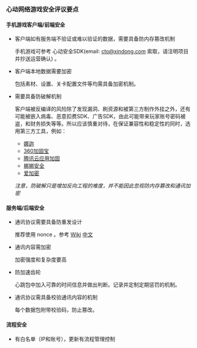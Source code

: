 ### 心动网络游戏安全评议要点

#### 手机游戏客户端/前端安全

* 客户端如有服务端不验证或难以验证的数据，需要具备防内存篡改机制

	手机游戏可参考 心动安全SDK(email: cto@xindong.com 索取，请注明项目并抄送运营确认) 。

* 客户端本地数据需要加密

	包括素材、设置、关卡配置文件等均需具备加密机制。

* 需要具备防破解机制

	客户端被反编译的风险除了发现漏洞、刷资源和被第三方制作外挂之外，还有可能被嵌入病毒、恶意扣费SDK、广告SDK，由此可能带来玩家账号密码被盗，和财务损失等等。所以应该慎重对待，在保证兼容性和稳定性的同时，选用第三方工具，例如：
	* [娜迦](http://www.nagain.com)
	* [360加固宝](http://jiagu.360.cn/)
	* [腾讯云应用加固](http://jiagu.qcloud.com/)
	* [梆梆安全](http://bangcle.com/)
	* [爱加密](http://www.ijiami.cn)

	_注意，防破解只是增加反向工程的难度，并不能因此忽视防内存篡改和通讯加密_

#### 服务端/后端安全

* 通讯协议需要具备防重发设计

	推荐使用 nonce 。参考 [Wiki](https://en.wikipedia.org/wiki/Cryptographic_nonce) [中文](https://zh.wikipedia.org/wiki/Nonce)

* 通讯内容需加密

	加密强度和复杂度要高

* 防加速齿轮

	心跳包中加入可靠的时间信息并做出判断。记录并定制定期惩罚的机制。

* 通讯协议需具备校验通讯内容的机制

	每个数据包附带校验码，防止篡改。

#### 流程安全

* 有白名单（IP和账号），更新有流程管理控制
